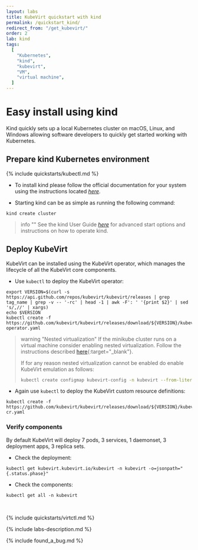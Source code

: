 ```yaml
---
layout: labs
title: KubeVirt quickstart with kind
permalink: /quickstart_kind/
redirect_from: "/get_kubevirt/"
order: 2
lab: kind
tags:
  [
    "Kubernetes",
    "kind",
    "kubevirt",
    "VM",
    "virtual machine",
  ]
---
```


# Easy install using kind

Kind quickly sets up a local Kubernetes cluster on macOS, Linux, and Windows allowing software developers to quickly get started working with Kubernetes.

## Prepare kind Kubernetes environment

{% include quickstarts/kubectl.md %}

* To install kind please follow the official documentation for your system using the instructions located [_here_](https://kind.sigs.k8s.io/docs/user/quick-start/#installation).

* Starting kind can be as simple as running the following command:
```
kind create cluster
```

> info ""
> See the kind User Guide [_here_](https://kind.docs.kubernetes.io/) for advanced start options and instructions on how to operate kind.

## Deploy KubeVirt

KubeVirt can be installed using the KubeVirt operator, which manages the lifecycle of all the KubeVirt core components.

* Use `kubectl` to deploy the KubeVirt operator:
```
export VERSION=$(curl -s https://api.github.com/repos/kubevirt/kubevirt/releases | grep tag_name | grep -v -- '-rc' | head -1 | awk -F': ' '{print $2}' | sed 's/,//' | xargs)
echo $VERSION
kubectl create -f https://github.com/kubevirt/kubevirt/releases/download/${VERSION}/kubevirt-operator.yaml
```

  > warning "Nested virtualization"
  > If the minikube cluster runs on a virtual machine consider enabling nested virtualization.  Follow the instructions described [here](https://docs.fedoraproject.org/en-US/quick-docs/using-nested-virtualization-in-kvm/index.html){:target="\_blank"}.
  >
  > If for any reason nested virtualization cannot be enabled do enable KubeVirt emulation as follows:
  >```bash
  > kubectl create configmap kubevirt-config -n kubevirt --from-literal debug.useEmulation=true
  > ```

* Again use `kubectl` to deploy the KubeVirt custom resource definitions:
```
kubectl create -f https://github.com/kubevirt/kubevirt/releases/download/${VERSION}/kubevirt-cr.yaml
```

### Verify components

By default KubeVirt will deploy 7 pods, 3 services, 1 daemonset, 3 deployment apps, 3 replica sets.

* Check the deployment:
```
kubectl get kubevirt.kubevirt.io/kubevirt -n kubevirt -o=jsonpath="{.status.phase}"
````

* Check the components:
```
kubectl get all -n kubevirt
```
<br>

{% include quickstarts/virtctl.md %}

{% include labs-description.md %}

{% include found_a_bug.md %}
